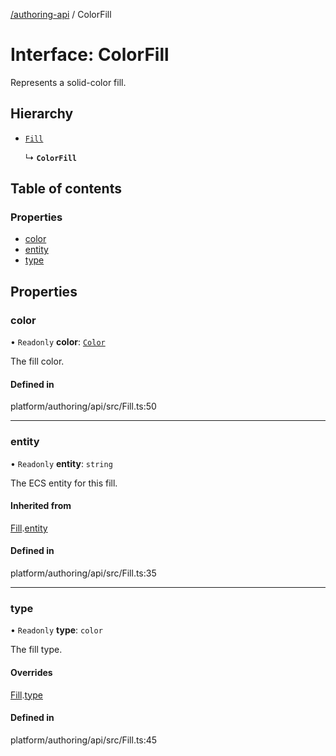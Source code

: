 [ /authoring-api](../overview.md) / ColorFill

# Interface: ColorFill

Represents a solid-color fill.

## Hierarchy

- [`Fill`](Fill.md)

  ↳ **`ColorFill`**

## Table of contents

### Properties

- [color](ColorFill.md#color)
- [entity](ColorFill.md#entity)
- [type](ColorFill.md#type)

## Properties

### <a id="color" name="color"></a> color

• `Readonly` **color**: [`Color`](../classes/Color.md)

The fill color.

#### Defined in

platform/authoring/api/src/Fill.ts:50

___

### <a id="entity" name="entity"></a> entity

• `Readonly` **entity**: `string`

The ECS entity for this fill.

#### Inherited from

[Fill](Fill.md).[entity](Fill.md#entity)

#### Defined in

platform/authoring/api/src/Fill.ts:35

___

### <a id="type" name="type"></a> type

• `Readonly` **type**: `color`

The fill type.

#### Overrides

[Fill](Fill.md).[type](Fill.md#type)

#### Defined in

platform/authoring/api/src/Fill.ts:45
